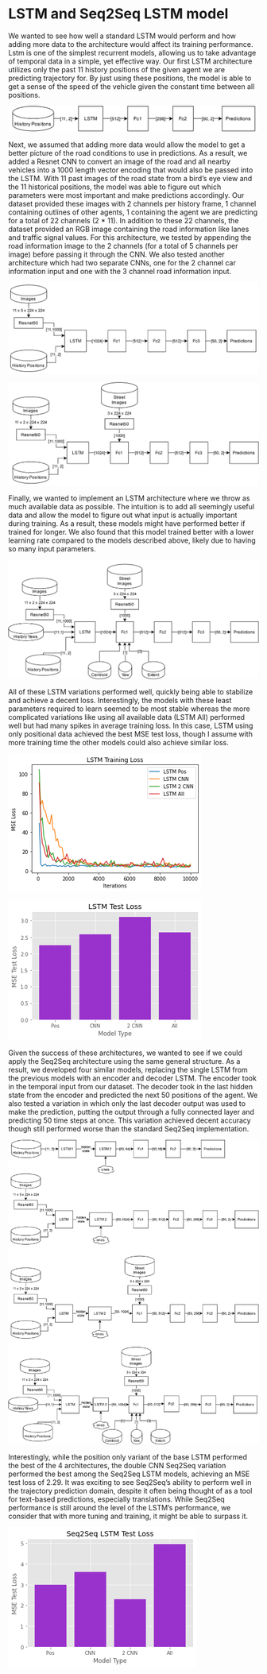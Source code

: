# LSTM and Seq2Seq LSTM model

We wanted to see how well a standard LSTM would perform and how adding more data to the architecture would affect its training performance. Lstm is one of the simplest recurrent models, allowing us to take advantage of temporal data in a simple, yet effective way. Our first LSTM architecture utilizes only the past 11 history positions of the given agent we are predicting trajectory for. By just using these positions, the model is able to get a sense of the speed of the vehicle given the constant time between all positions. 

![LSTM Positional](../../src/images/LSTM-POS.png)

Next, we assumed that adding more data would allow the model to get a better picture of the road conditions to use in predictions. As a result, we added a Resnet CNN to convert an image of the road and all nearby vehicles into a 1000 length vector encoding that would also be passed into the LSTM. With 11 past images of the road state from a bird’s eye view and the 11 historical positions, the model was able to figure out which parameters were most important and make predictions accordingly. Our dataset provided these images with 2 channels per history frame, 1 channel containing outlines of other agents, 1 containing the agent we are predicting for a total of 22 channels (2 * 11). In addition to these 22 channels, the dataset provided an RGB image containing the road information like lanes and traffic signal values. For this architecture, we tested by appending the road information image to the 2 channels (for a total of 5 channels per image) before passing it through the CNN. We also tested another architecture which had two separate CNNs, one for the 2 channel car information input and one with the 3 channel road information input.

![LSTM CNN](../../src/images/LSTM-CNN.png)

![LSTM 2 CNN](../../src/images/LSTM-2CNN.png)

Finally, we wanted to implement an LSTM architecture where we throw as much available data as possible. The intuition is to add all seemingly useful data and allow the model to figure out what input is actually important during training. As a result, these models might have performed better if trained for longer. We also found that this model trained better with a lower learning rate compared to the models described above, likely due to having so many input parameters. 

![LSTM All](../../src/images/LSTM-All.png)

All of these LSTM variations performed well, quickly being able to stabilize and achieve a decent loss. Interestingly, the models with these least parameters required to learn seemed to be most stable whereas the more complicated variations like using all available data (LSTM All) performed well but had many spikes in average training loss. In this case, LSTM using only positional data achieved the best MSE test loss, though I assume with more training time the other models could also achieve similar loss. 

![LSTM Loss](../../src/images/LSTM-Loss.png)

![LSTM Bar](../../src/images/LSTM-Bar.png)

Given the success of these architectures, we wanted to see if we could apply the Seq2Seq architecture using the same general structure. As a result, we developed four similar models, replacing the single LSTM from the previous models with an encoder and decoder LSTM. The encoder took in the temporal input from our dataset. The decoder took in the last hidden state from the encoder and predicted the next 50 positions of the agent. We also tested a variation in which only the last decoder output was used to make the prediction, putting the output through a fully connected layer and predicting 50 time steps at once. This variation achieved decent accuracy though still performed worse than the standard Seq2Seq implementation.
 
![Seq2Seq Models](../../src/images/SeqLSTM-Models.png)

Interestingly, while the position only variant of the base LSTM performed the best of the 4 architectures, the double CNN Seq2Seq variation performed the best among the Seq2Seq LSTM models, achieving an MSE test loss of 2.29. It was exciting to see Seq2Seq’s ability to perform well in the trajectory prediction domain, despite it often being thought of as a tool for text-based predictions, especially translations. While Seq2Seq performance is still around the level of the LSTM’s performance, we consider that with more tuning and training, it might be able to surpass it.

![Seq2Seq Bar](../../src/images/SeqLSTM-Bar.png)

